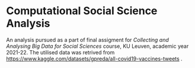 # Computational Social Science Analysis

An analysis pursued as a part of final assigment for _Collecting and Analysing Big Data for Social Sciences_ course, KU Leuven, academic year 2021-22. The utilised data was retrived from https://www.kaggle.com/datasets/gpreda/all-covid19-vaccines-tweets .
